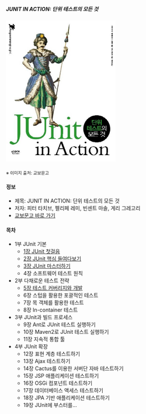 ##### JUNIT IN ACTION: 단위 테스트의 모든 것

<img src="thumbnail.jpg" width="300">

<sub>※ 이미지 출처: 교보문고</sub>

#### 정보

- 제목: JUNIT IN ACTION: 단위 테스트의 모든 것
- 저자: 피터 타치브, 펠리페 레미, 빈센트 마솔, 게리 그레고리
- [교보문고 바로 가기](https://product.kyobobook.co.kr/detail/S000001032910)

#### 목차
- 1부 JUnit 기본 
  - [1장 JUnit 첫걸음](chapter01/README.md)
  - [2장 JUnit 핵심 들여다보기](chapter02/README.md)
  - [3장 JUnit 마스터하기](chapter03/README.md)
  - 4장 소프트웨어 테스트 원칙
- 2부 다채로운 테스트 전략
  - [5장 테스트 커버리지와 개발](chapter05/README.md)
  - 6장 스텁을 활용한 포괄적인 테스트
  - 7장 목 객체를 활용한 테스트
  - 8장 In-container 테스트
- 3부 JUnit과 빌드 프로세스
  - 9장 Ant로 JUnit 테스트 실행하기
  - 10장 Maven2로 JUnit 테스트 실행하기
  - 11장 지속적 통합 툴
- 4부 JUnit 확장
  - 12장 표현 계층 테스트하기
  - 13장 Ajax 테스트하기
  - 14장 Cactus를 이용한 서버단 자바 테스트하기
  - 15장 JSP 애플리케이션 테스트하기
  - 16장 OSGi 컴포넌트 테스트하기
  - 17장 데이터베이스 액세스 테스트하기
  - 18장 JPA 기반 애플리케이션 테스트하기
  - 19장 JUnit에 부스터를...
